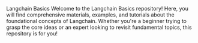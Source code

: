 Langchain Basics
Welcome to the Langchain Basics repository! Here, you will find comprehensive materials, examples, and tutorials about the foundational concepts of Langchain. Whether you're a beginner trying to grasp the core ideas or an expert looking to revisit fundamental topics, this repository is for you!

